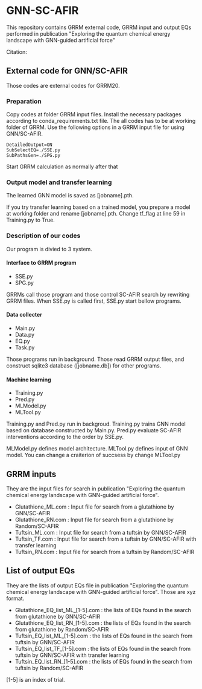 # GNN-SC-AFIR

This repository contains GRRM external code, GRRM input and output EQs performed in publication "Exploring the quantum chemical energy landscape with GNN-guided artificial force"

Citation: 

## External code for GNN/SC-AFIR
Those codes are external codes for GRRM20.

### Preparation
Copy codes at folder GRRM input files. Install the necessary packages according to conda_requirements.txt file. The all codes has to be at working folder of GRRM. Use the following options in a GRRM input file for using GNN/SC-AFIR.

```
DetailedOutput=ON
SubSelectEQ=./SSE.py
SubPathsGen=./SPG.py
```

Start GRRM calculation as normally after that

### Output model and transfer learning

The learned GNN model is saved as [jobname].pth. 

If you try transfer learning based on a trained model, you prepare a model at working folder and rename [jobname].pth. Change tf_flag at line 59 in Training.py to True.

### Description of our codes

Our program is divied to 3 system.

#### Interface to GRRM program

* SSE.py
* SPG.py

GRRMs call those program and those control SC-AFIR search by rewriting GRRM files. When SSE.py is called first, SSE.py start bellow programs.

#### Data collecter

* Main.py
* Data.py
* EQ.py
* Task.py

Those programs run in background. Those read GRRM output files, and construct sqlite3 database ([jobname.db]) for other programs.

#### Machine learning

* Training.py
* Pred.py
* MLModel.py
* MLTool.py

Training.py and Pred.py run in backgroud. Training.py trains GNN model based on database constructed by Main.py. Pred.py evaluate SC-AFIR interventions according to the order by SSE.py. 

MLModel.py defines model architecture. MLTool.py defines input of GNN model. You can change a craiterion of succsess by change MLTool.py

## GRRM inputs

 They are the input files for search in publication "Exploring the quantum chemical energy landscape with GNN-guided artificial force".
 
 * Glutathione_ML.com : Input file for search from a glutathione by GNN/SC-AFIR
 * Glutathione_RN.com : Input file for search from a glutathione by Random/SC-AFIR
 * Tuftsin_ML.com : Input file for search from a tuftsin by GNN/SC-AFIR
 * Tuftsin_TF.com : Input file for search from a tuftsin by GNN/SC-AFIR with transfer learning
 * Tuftsin_RN.com : Input file for search from a tuftsin by Random/SC-AFIR

## List of output EQs

 They are the lists of output EQs file in publication "Exploring the quantum chemical energy landscape with GNN-guided artificial force". Those are xyz format.
 
  * Glutathione_EQ_list_ML_[1-5].com : the lists of EQs found in the search from glutathione by GNN/SC-AFIR
  * Glutathione_EQ_list_RN_[1-5].com : the lists of EQs found in the search from glutathione by Random/SC-AFIR
  * Tuftsin_EQ_list_ML_[1-5].com : the lists of EQs found in the search from tuftsin by GNN/SC-AFIR
  * Tuftsin_EQ_list_TF_[1-5].com : the lists of EQs found in the search from tuftsin by GNN/SC-AFIR with transfer learning
  * Tuftsin_EQ_list_RN_[1-5].com : the lists of EQs found in the search from tuftsin by Random/SC-AFIR
  
 [1-5] is an index of trial.
